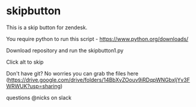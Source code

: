 # skipbutton
This is a skip button for zendesk. 

You require python to run this script - https://www.python.org/downloads/

Download repository and run the skipbutton1.py

Click alt to skip

Don't have git? No worries you can grab the files here (https://drive.google.com/drive/folders/14BbXvZOouv9iRDqpWNGbxljYv3FWRWUK?usp=sharing)

questions @nicks on slack
